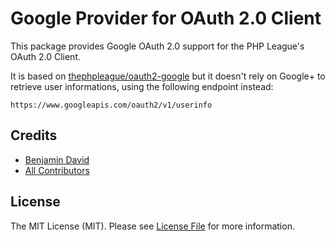 # Google Provider for OAuth 2.0 Client

This package provides Google OAuth 2.0 support for the PHP League's OAuth 2.0 Client.

It is based on [thephpleague/oauth2-google](https://github.com/thephpleague/oauth2-google)
but it doesn't rely on Google+ to retrieve user informations, using the following endpoint instead:

	https://www.googleapis.com/oauth2/v1/userinfo


## Credits

- [Benjamin David](https://github.com/benjamindavid)
- [All Contributors](https://github.com/dukt/oauth2-google/contributors)


## License

The MIT License (MIT). Please see [License File](LICENSE) for more information.